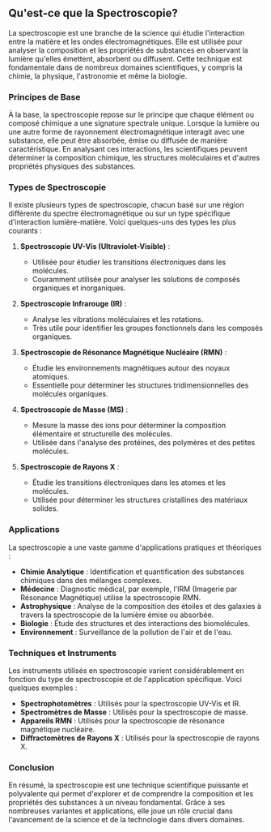 ## Qu'est-ce que la Spectroscopie?

La spectroscopie est une branche de la science qui étudie l'interaction entre la matière et les ondes électromagnétiques. Elle est utilisée pour analyser la composition et les propriétés de substances en observant la lumière qu'elles émettent, absorbent ou diffusent. Cette technique est fondamentale dans de nombreux domaines scientifiques, y compris la chimie, la physique, l'astronomie et même la biologie.

### Principes de Base

À la base, la spectroscopie repose sur le principe que chaque élément ou composé chimique a une signature spectrale unique. Lorsque la lumière ou une autre forme de rayonnement électromagnétique interagit avec une substance, elle peut être absorbée, émise ou diffusée de manière caractéristique. En analysant ces interactions, les scientifiques peuvent déterminer la composition chimique, les structures moléculaires et d'autres propriétés physiques des substances.

### Types de Spectroscopie

Il existe plusieurs types de spectroscopie, chacun basé sur une région différente du spectre électromagnétique ou sur un type spécifique d'interaction lumière-matière. Voici quelques-uns des types les plus courants :

1. **Spectroscopie UV-Vis (Ultraviolet-Visible)** :
   - Utilisée pour étudier les transitions électroniques dans les molécules.
   - Couramment utilisée pour analyser les solutions de composés organiques et inorganiques.

2. **Spectroscopie Infrarouge (IR)** :
   - Analyse les vibrations moléculaires et les rotations.
   - Très utile pour identifier les groupes fonctionnels dans les composés organiques.

3. **Spectroscopie de Résonance Magnétique Nucléaire (RMN)** :
   - Étudie les environnements magnétiques autour des noyaux atomiques.
   - Essentielle pour déterminer les structures tridimensionnelles des molécules organiques.

4. **Spectroscopie de Masse (MS)** :
   - Mesure la masse des ions pour déterminer la composition élémentaire et structurelle des molécules.
   - Utilisée dans l'analyse des protéines, des polymères et des petites molécules.

5. **Spectroscopie de Rayons X** :
   - Étudie les transitions électroniques dans les atomes et les molécules.
   - Utilisée pour déterminer les structures cristallines des matériaux solides.

### Applications

La spectroscopie a une vaste gamme d'applications pratiques et théoriques :

- **Chimie Analytique** : Identification et quantification des substances chimiques dans des mélanges complexes.
- **Médecine** : Diagnostic médical, par exemple, l'IRM (Imagerie par Résonance Magnétique) utilise la spectroscopie RMN.
- **Astrophysique** : Analyse de la composition des étoiles et des galaxies à travers la spectroscopie de la lumière émise ou absorbée.
- **Biologie** : Étude des structures et des interactions des biomolécules.
- **Environnement** : Surveillance de la pollution de l'air et de l'eau.

### Techniques et Instruments

Les instruments utilisés en spectroscopie varient considérablement en fonction du type de spectroscopie et de l'application spécifique. Voici quelques exemples :

- **Spectrophotomètres** : Utilisés pour la spectroscopie UV-Vis et IR.
- **Spectromètres de Masse** : Utilisés pour la spectroscopie de masse.
- **Appareils RMN** : Utilisés pour la spectroscopie de résonance magnétique nucléaire.
- **Diffractomètres de Rayons X** : Utilisés pour la spectroscopie de rayons X.

### Conclusion

En résumé, la spectroscopie est une technique scientifique puissante et polyvalente qui permet d'explorer et de comprendre la composition et les propriétés des substances à un niveau fondamental. Grâce à ses nombreuses variantes et applications, elle joue un rôle crucial dans l'avancement de la science et de la technologie dans divers domaines.